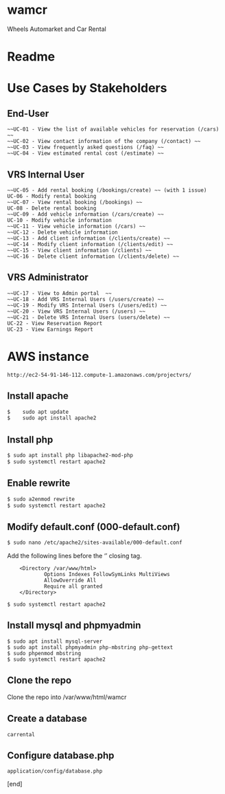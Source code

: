 # wamcr
Wheels Automarket and Car Rental

# Readme

# Use Cases by Stakeholders 

##    End-User 
    ~~UC-01 - View the list of available vehicles for reservation (/cars) ~~
    ~~UC-02 - View contact information of the company (/contact) ~~
    ~~UC-03 - View frequently asked questions (/faq) ~~
    ~~UC-04 - View estimated rental cost (/estimate) ~~

##    VRS Internal User 
    ~~UC-05 - Add rental booking (/bookings/create) ~~ (with 1 issue)
    UC-06 - Modify rental booking 
    ~~UC-07 - View rental booking (/bookings) ~~
    UC-08 - Delete rental booking 
    ~~UC-09 - Add vehicle information (/cars/create) ~~
    UC-10 - Modify vehicle information 
    ~~UC-11 - View vehicle information (/cars) ~~
    ~~UC-12 - Delete vehicle information 
    ~~UC-13 - Add client information (/clients/create) ~~
    ~~UC-14 - Modify client information (/clients/edit) ~~
    ~~UC-15 - View client information (/clients) ~~
    ~~UC-16 - Delete client information (/clients/delete) ~~

##    VRS Administrator 
    ~~UC-17 - View to Admin portal  ~~
    ~~UC-18 - Add VRS Internal Users (/users/create) ~~
    ~~UC-19 - Modify VRS Internal Users (/users/edit) ~~
    ~~UC-20 - View VRS Internal Users (/users) ~~
    ~~UC-21 - Delete VRS Internal Users (users/delete) ~~
    UC-22 - View Reservation Report 
    UC-23 - View Earnings Report 

# AWS instance
```
http://ec2-54-91-146-112.compute-1.amazonaws.com/projectvrs/
```

## Install apache
```sh
$    sudo apt update
$    sudo apt install apache2
```
## Install php
```sh
$ sudo apt install php libapache2-mod-php
$ sudo systemctl restart apache2
```

## Enable rewrite
```sh
$ sudo a2enmod rewrite
$ sudo systemctl restart apache2
```

## Modify default.conf (000-default.conf)
```sh
$ sudo nano /etc/apache2/sites-available/000-default.conf
```
Add the following lines before the ‘</VirtualHost>’ closing tag.
```
    <Directory /var/www/html>
            Options Indexes FollowSymLinks MultiViews
            AllowOverride All
            Require all granted
    </Directory>
```
```
$ sudo systemctl restart apache2
```

## Install mysql and phpmyadmin
```
$ sudo apt install mysql-server
$ sudo apt install phpmyadmin php-mbstring php-gettext
$ sudo phpenmod mbstring
$ sudo systemctl restart apache2
```

## Clone the repo
Clone the repo into /var/www/html/wamcr

## Create a database
```
carrental
```

## Configure database.php
```
application/config/database.php
```


[end]
